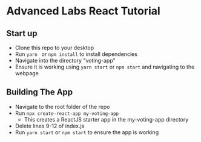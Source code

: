 # Advanced Labs React Tutorial

## Start up
* Clone this repo to your desktop
* Run `yarn ` or `npm install` to install dependencies
* Navigate into the directory "voting-app"
* Ensure it is working using `yarn start` or `npm start` and navigating to the webpage

## Building The App
 * Navigate to the root folder of the repo
 * Run `npx create-react-app my-voting-app`
    * This creates a ReactJS starter app in the my-voting-app directory
* Delete lines 9-12 of index.js 
* Run `yarn start` or `npm start` to ensure the app is working